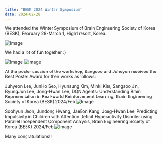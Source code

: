 ```yaml
---
title: "BESK 2024 Winter Symposium"
date: 2024-02-28 
---
```


We attended the Winter Symposium of Brain Engineering Society of Korea (BESK), February 28-March 1, High1 resort, Korea.

![Image](//bspl.korea.ac.kr/Board/Lab_News/2024/BESK/BESK_winter/BESK_24feb.jpg)

We had a lot of fun together :)

![Image](//bspl.korea.ac.kr/Board/Lab_News/2024/BESK/BESK_winter/BESK_24feb_dinner.jpg)
![Image](//bspl.korea.ac.kr/Board/Lab_News/2024/BESK/BESK_winter/BESK_24feb_ski.jpeg)

At the poster session of the workshop, Sangsoo and Juheyon received the Best Poster Award for their works as follows:

Juhyeon Lee, JunHo Seo, Hyunsung Kim, Minki Kim, Sangsoo Jin, ByungJun Lee, Jong-Hwan Lee, DQN Agents: Understanding Brain Representation in Real-world Reinforcement Learning, Brain Engineering Society of Korea (BESK) 2024/Feb
![Image](//bspl.korea.ac.kr/Board/Lab_News/2024/BESK/BESK_winter/BESK_2024_winter_poster_award_juhyeon.jpg)

Soohyun Jeon, Jundong Hwang, JaeEon Kang, Jong-Hwan Lee, Predicting Impulsivity in Children with Attention Deficit Hyperactivity Disorder using Parallel Independent Component Analysis, Brain Engineering Society of Korea (BESK) 2024/Feb
![Image](//bspl.korea.ac.kr/Board/Lab_News/2024/BESK/BESK_winter/BESK_2024_winter_poster_award_soohyun.jpg)

Many congratulations!! 
